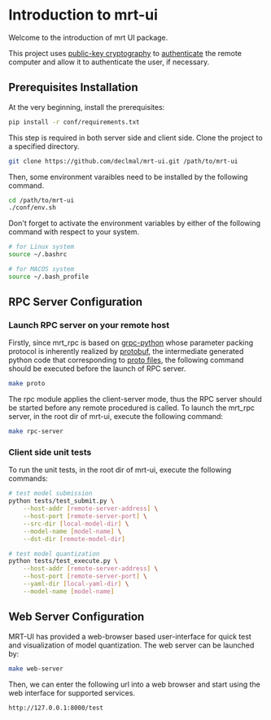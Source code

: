 # Introduction to mrt-ui

Welcome to the introduction of mrt UI package.

This project uses [public-key cryptography](https://en.wikipedia.org/wiki/Public-key_cryptography) to [authenticate](https://en.wikipedia.org/wiki/Authentication) the remote computer and allow it to authenticate the user, if necessary.

## Prerequisites Installation

At the very beginning, install the prerequisites:

```bash
pip install -r conf/requirements.txt
```

This step is required in both server side and client side. Clone the project to a specified directory.

```bash
git clone https://github.com/declmal/mrt-ui.git /path/to/mrt-ui
```

Then, some environment varaibles need to be installed by the following command.

```bash
cd /path/to/mrt-ui
./conf/env.sh
```

Don't forget to activate the environment variables by either of the following command with respect to your system.

```bash
# for Linux system
source ~/.bashrc
```

```bash
# for MACOS system
source ~/.bash_profile
```

## RPC Server Configuration

### Launch RPC server on your remote host

Firstly, since mrt_rpc is based on [grpc-python](https://grpc.io/docs/languages/python/quickstart/) whose parameter packing protocol is inherently realized by [protobuf](https://developers.google.com/protocol-buffers), the intermediate generated python code that corresponding to [proto files](), the following command should be executed before the launch of RPC server.   

```bash
make proto
```

The rpc module applies the client-server mode, thus the RPC server should be started before any remote procedured is called. To launch the mrt_rpc server, in the root dir of mrt-ui, execute the following command:

```bash
make rpc-server
```

### Client side unit tests

To run the unit tests, in the root dir of mrt-ui, execute the following commands:

```bash
# test model submission
python tests/test_submit.py \
	--host-addr [remote-server-address] \
	--host-port [remote-server-port] \
	--src-dir [local-model-dir] \
	--model-name [model-name] \
	--dst-dir [remote-model-dir]
```

```bash
# test model quantization
python tests/test_execute.py \
	--host-addr [remote-server-address] \
	--host-port [remote-server-port] \
	--yaml-dir [local-yaml-dir] \
	--model-name [model-name]
```

## Web Server Configuration

MRT-UI has provided a web-browser based user-interface for quick test and visualization of model quantization. The web server can be launched by:

```bash
make web-server
```

Then, we can enter the following url into a web browser and start using the web interface for supported services.

```http
http://127.0.0.1:8000/test
```

